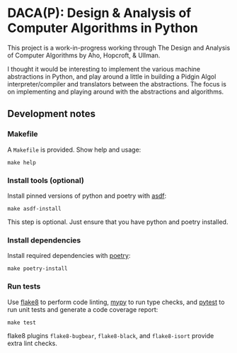 # DACA(P): Design & Analysis of Computer Algorithms in Python

This project is a work-in-progress working through The Design and Analysis of
Computer Algorithms by Aho, Hopcroft, & Ullman.

I thought it would be interesting to implement the various machine abstractions
in Python, and play around a little in building a Pidgin Algol
interpreter/compiler and translators between the abstractions. The focus is on
implementing and playing around with the abstractions and algorithms.

## Development notes

### Makefile

A `Makefile` is provided. Show help and usage:

    make help

### Install tools (optional)

Install pinned versions of python and poetry with
[asdf](https://asdf-vm.com/):

    make asdf-install

This step is optional. Just ensure that you have python and poetry installed.

### Install dependencies

Install required dependencies with [poetry](https://python-poetry.org/):

    make poetry-install

### Run tests

Use [flake8](https://flake8.pycqa.org/en/latest/index.html) to perform code
linting, [mypy](https://mypy.readthedocs.io/en/stable/) to run type checks, and
[pytest](https://pytest.org) to run unit tests and generate a code coverage
report:

    make test

flake8 plugins `flake8-bugbear`, `flake8-black`, and `flake8-isort` provide
extra lint checks.

